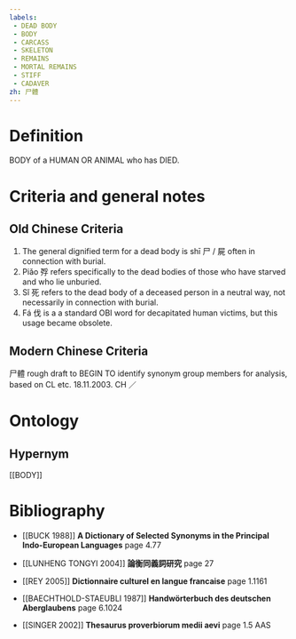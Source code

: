 ```yaml
---
labels: 
 - DEAD BODY
 - BODY
 - CARCASS
 - SKELETON
 - REMAINS
 - MORTAL REMAINS
 - STIFF
 - CADAVER
zh: 尸體
---
```


# Definition
BODY of a HUMAN OR ANIMAL who has DIED.
# Criteria and general notes
## Old Chinese Criteria
1. The general dignified term for a dead body is shī 尸 / 屍 often in connection with burial.
2. Piǎo 殍 refers specifically to the dead bodies of those who have starved and who lie unburied.
3. Sǐ 死 refers to the dead body of a deceased person in a neutral way, not necessarily in connection with burial.
4. Fá 伐 is a a standard OBI word for decapitated human victims, but this usage became obsolete.
## Modern Chinese Criteria
尸體
rough draft to BEGIN TO identify synonym group members for analysis, based on CL etc. 18.11.2003. CH ／
# Ontology

## Hypernym
[[BODY]]
# Bibliography
- [[BUCK 1988]]
**A Dictionary of Selected Synonyms in the Principal Indo-European Languages** page 4.77

- [[LUNHENG TONGYI 2004]]
**論衡同義詞研究** page 27

- [[REY 2005]]
**Dictionnaire culturel en langue francaise** page 1.1161

- [[BAECHTHOLD-STAEUBLI 1987]]
**Handwörterbuch des deutschen Aberglaubens** page 6.1024

- [[SINGER 2002]]
**Thesaurus proverbiorum medii aevi** page 1.5
AAS